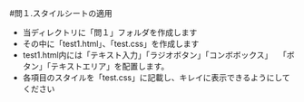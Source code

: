 #問１.スタイルシートの適用
+ 当ディレクトリに「問１」フォルダを作成します
+ その中に「test1.html」、「test.css」を作成します
+ test1.html内には「テキスト入力」「ラジオボタン」「コンボボックス」
　「ボタン」「テキストエリア」を配置します。
+ 各項目のスタイルを「test.css」に記載し、キレイに表示できるようにしてください 
